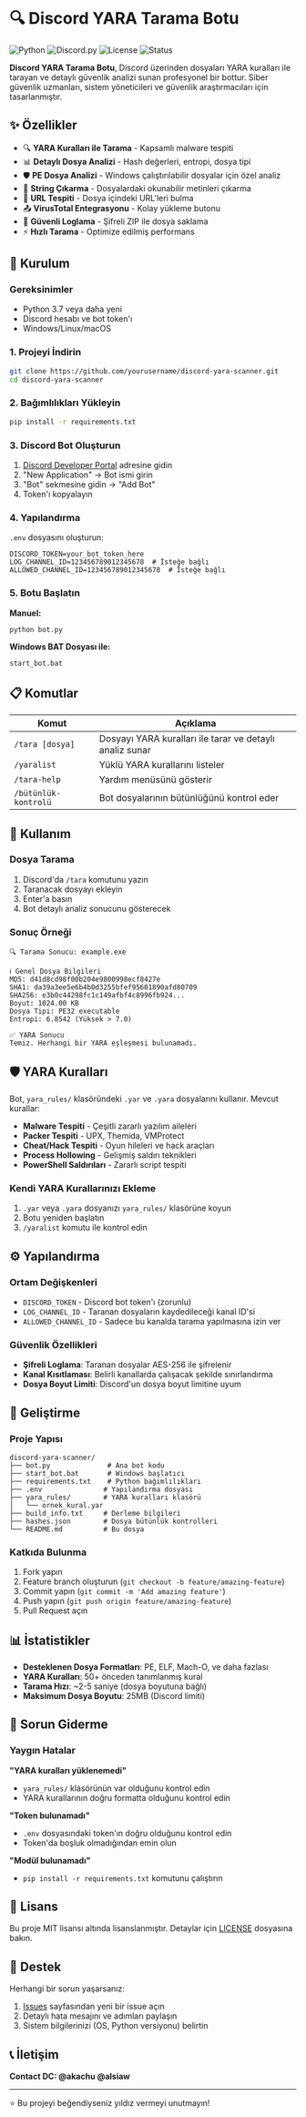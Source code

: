 # 🔍 Discord YARA Tarama Botu

![Python](https://img.shields.io/badge/python-v3.7+-blue.svg)
![Discord.py](https://img.shields.io/badge/discord.py-v2.5+-blue.svg)
![License](https://img.shields.io/badge/license-MIT-green.svg)
![Status](https://img.shields.io/badge/status-active-success.svg)

**Discord YARA Tarama Botu**, Discord üzerinden dosyaları YARA kuralları ile tarayan ve detaylı güvenlik analizi sunan profesyonel bir bottur. Siber güvenlik uzmanları, sistem yöneticileri ve güvenlik araştırmacıları için tasarlanmıştır.

## ✨ Özellikler

- 🔍 **YARA Kuralları ile Tarama** - Kapsamlı malware tespiti
- 📊 **Detaylı Dosya Analizi** - Hash değerleri, entropi, dosya tipi
- 🛡️ **PE Dosya Analizi** - Windows çalıştırılabilir dosyalar için özel analiz
- 📜 **String Çıkarma** - Dosyalardaki okunabilir metinleri çıkarma
- 🔗 **URL Tespiti** - Dosya içindeki URL'leri bulma
- 📤 **VirusTotal Entegrasyonu** - Kolay yükleme butonu
- 🔐 **Güvenli Loglama** - Şifreli ZIP ile dosya saklama
- ⚡ **Hızlı Tarama** - Optimize edilmiş performans

## 🚀 Kurulum

### Gereksinimler

- Python 3.7 veya daha yeni
- Discord hesabı ve bot token'ı
- Windows/Linux/macOS

### 1. Projeyi İndirin

```bash
git clone https://github.com/yourusername/discord-yara-scanner.git
cd discord-yara-scanner
```

### 2. Bağımlılıkları Yükleyin

```bash
pip install -r requirements.txt
```

### 3. Discord Bot Oluşturun

1. [Discord Developer Portal](https://discord.com/developers/applications) adresine gidin
2. "New Application" → Bot ismi girin
3. "Bot" sekmesine gidin → "Add Bot"
4. Token'ı kopyalayın

### 4. Yapılandırma

`.env` dosyasını oluşturun:

```env
DISCORD_TOKEN=your_bot_token_here
LOG_CHANNEL_ID=123456789012345678  # İsteğe bağlı
ALLOWED_CHANNEL_ID=123456789012345678  # İsteğe bağlı
```

### 5. Botu Başlatın

**Manuel:**
```bash
python bot.py
```

**Windows BAT Dosyası ile:**
```bash
start_bot.bat
```

## 📋 Komutlar

| Komut | Açıklama |
|-------|----------|
| `/tara [dosya]` | Dosyayı YARA kuralları ile tarar ve detaylı analiz sunar |
| `/yaralist` | Yüklü YARA kurallarını listeler |
| `/tara-help` | Yardım menüsünü gösterir |
| `/bütünlük-kontrolü` | Bot dosyalarının bütünlüğünü kontrol eder |

## 🎯 Kullanım

### Dosya Tarama

1. Discord'da `/tara` komutunu yazın
2. Taranacak dosyayı ekleyin
3. Enter'a basın
4. Bot detaylı analiz sonucunu gösterecek

### Sonuç Örneği

```
🔍 Tarama Sonucu: example.exe

ℹ️ Genel Dosya Bilgileri
MD5: d41d8cd98f00b204e9800998ecf8427e
SHA1: da39a3ee5e6b4b0d3255bfef95601890afd80709
SHA256: e3b0c44298fc1c149afbf4c8996fb924...
Boyut: 1024.00 KB
Dosya Tipi: PE32 executable
Entropi: 6.8542 (Yüksek > 7.0)

✅ YARA Sonucu
Temiz. Herhangi bir YARA eşleşmesi bulunamadı.
```

## 🛡️ YARA Kuralları

Bot, `yara_rules/` klasöründeki `.yar` ve `.yara` dosyalarını kullanır. Mevcut kurallar:

- **Malware Tespiti** - Çeşitli zararlı yazılım aileleri
- **Packer Tespiti** - UPX, Themida, VMProtect
- **Cheat/Hack Tespiti** - Oyun hileleri ve hack araçları
- **Process Hollowing** - Gelişmiş saldırı teknikleri
- **PowerShell Saldırıları** - Zararlı script tespiti

### Kendi YARA Kurallarınızı Ekleme

1. `.yar` veya `.yara` dosyanızı `yara_rules/` klasörüne koyun
2. Botu yeniden başlatın
3. `/yaralist` komutu ile kontrol edin

## ⚙️ Yapılandırma

### Ortam Değişkenleri

- `DISCORD_TOKEN` - Discord bot token'ı (zorunlu)
- `LOG_CHANNEL_ID` - Taranan dosyaların kaydedileceği kanal ID'si
- `ALLOWED_CHANNEL_ID` - Sadece bu kanalda tarama yapılmasına izin ver

### Güvenlik Özellikleri

- **Şifreli Loglama**: Taranan dosyalar AES-256 ile şifrelenir
- **Kanal Kısıtlaması**: Belirli kanallarda çalışacak şekilde sınırlandırma
- **Dosya Boyut Limiti**: Discord'un dosya boyut limitine uyum

## 🔧 Geliştirme

### Proje Yapısı

```
discord-yara-scanner/
├── bot.py              # Ana bot kodu
├── start_bot.bat       # Windows başlatıcı
├── requirements.txt    # Python bağımlılıkları
├── .env               # Yapılandırma dosyası
├── yara_rules/        # YARA kuralları klasörü
│   └── ornek_kural.yar
├── build_info.txt     # Derleme bilgileri
├── hashes.json        # Dosya bütünlük kontrolleri
└── README.md          # Bu dosya
```

### Katkıda Bulunma

1. Fork yapın
2. Feature branch oluşturun (`git checkout -b feature/amazing-feature`)
3. Commit yapın (`git commit -m 'Add amazing feature'`)
4. Push yapın (`git push origin feature/amazing-feature`)
5. Pull Request açın

## 📊 İstatistikler

- **Desteklenen Dosya Formatları**: PE, ELF, Mach-O, ve daha fazlası
- **YARA Kuralları**: 50+ önceden tanımlanmış kural
- **Tarama Hızı**: ~2-5 saniye (dosya boyutuna bağlı)
- **Maksimum Dosya Boyutu**: 25MB (Discord limiti)

## 🐛 Sorun Giderme

### Yaygın Hatalar

**"YARA kuralları yüklenemedi"**
- `yara_rules/` klasörünün var olduğunu kontrol edin
- YARA kurallarının doğru formatta olduğunu kontrol edin

**"Token bulunamadı"**
- `.env` dosyasındaki token'ın doğru olduğunu kontrol edin
- Token'da boşluk olmadığından emin olun

**"Modül bulunamadı"**
- `pip install -r requirements.txt` komutunu çalıştırın

## 📄 Lisans

Bu proje MIT lisansı altında lisanslanmıştır. Detaylar için [LICENSE](LICENSE) dosyasına bakın.

## 🤝 Destek

Herhangi bir sorun yaşarsanız:

1. [Issues](https://github.com/yourusername/discord-yara-scanner/issues) sayfasından yeni bir issue açın
2. Detaylı hata mesajını ve adımları paylaşın
3. Sistem bilgilerinizi (OS, Python versiyonu) belirtin

## 📞 İletişim

**Contact DC: @akachu @alsiaw**

---

⭐ Bu projeyi beğendiyseniz yıldız vermeyi unutmayın!

